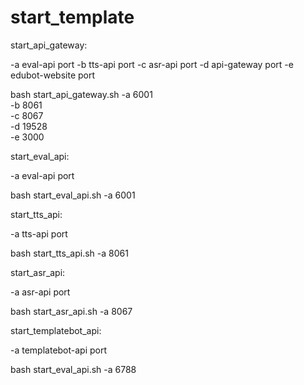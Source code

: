 # start_template

start_api_gateway:

-a eval-api port
-b tts-api port
-c asr-api port
-d api-gateway port
-e edubot-website port

bash start_api_gateway.sh -a 6001 \
                          -b 8061 \
                          -c 8067 \
                          -d 19528 \
                          -e 3000



start_eval_api:

-a eval-api port

bash start_eval_api.sh -a 6001 



start_tts_api:

-a tts-api port

bash start_tts_api.sh -a 8061



start_asr_api:

-a asr-api port

bash start_asr_api.sh -a 8067 



start_templatebot_api:

-a templatebot-api port

bash start_eval_api.sh -a 6788 